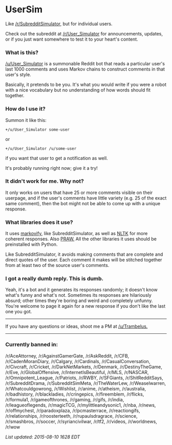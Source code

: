 # UserSim
Like [/r/SubredditSimulator,](http://www.reddit.com/r/SubredditSimulator) but for individual users.

Check out the subreddit at [/r/User_Simulator](http://www.reddit.com/r/User_Simulator) for announcements, updates, or if you just want somewhere to test it to your heart's content.

### What is this?

[/u/User_Simulator](http://www.reddit.com/user/User_Simulator) is a summonable Reddit bot that reads a particular user's last 1000 comments and uses Markov chains to construct comments in that user's style.

Basically, it pretends to be you. It's what you would write if you were a robot with a nice vocabulary but no understanding of how words should fit together.

### How do I use it?

Summon it like this:

    +/u/User_Simulator some-user
  
or

    +/u/User_Simulator /u/some-user
  
if you want that user to get a notification as well.

It's probably running right now; give it a try!

### It didn't work for me. Why not?

It only works on users that have 25 or more comments visible on their userpage, and if the user's comments have little variety (e.g. 25 of the exact same comment), then the bot might not be able to come up with a unique response.

### What libraries does it use?

It uses [markovify](https://github.com/jsvine/markovify), like SubredditSimulator, as well as [NLTK](http://www.nltk.org/) for more coherent responses. Also [PRAW.](https://praw.readthedocs.org/en/v3.1.0/) All the other libraries it uses should be preinstalled with Python.

Like SubredditSimulator, it avoids making comments that are complete and direct quotes of the user. Each comment it makes will be stitched together from at least two of the source user's comments.


### I got a really dumb reply. This is dumb.

Yeah, it's a bot and it generates its responses randomly; it doesn't know what's funny and what's not. Sometimes its responses are hilariously absurd; other times they're boring and weird and completely unfunny. You're welcome to page it again for a new response if you don't like the last one you got.

-----

If you have any questions or ideas, shoot me a PM at [/u/Trambelus.](https://www.reddit.com/message/compose/?to=trambelus)

-----

### Currently banned in:

 /r/AceAttorney, /r/AgainstGamerGate, /r/AskReddit, /r/CFB, /r/CadenMoranDiary, /r/Calgary, /r/Cardinals, /r/CasualConversation, /r/Civcraft, /r/Cricket, /r/DarkNetMarkets, /r/Denmark, /r/DestinyTheGame, /r/Eve, /r/GlobalOffensive, /r/InternetIsBeautiful, /r/MLS, /r/NASCAR, /r/Omnipotent_League, /r/Patriots, /r/RWBY, /r/SFGiants, /r/ShitRedditSays, /r/SubredditDrama, /r/SubredditSimMeta, /r/TheWaterLew, /r/Weaselwarren, /r/Whatcouldgowrong, /r/Wishlist, /r/anime, /r/atheism, /r/australia, /r/badhistory, /r/blackladies, /r/cringepics, /r/fireemblem, /r/flicks, /r/formula1, /r/gameofthrones, /r/gaming, /r/gifs, /r/india, /r/leagueoflegends, /r/magicTCG, /r/mylittleandysonic1, /r/nba, /r/news, /r/offmychest, /r/paradoxplaza, /r/pcmasterrace, /r/reactiongifs, /r/relationships, /r/roosterteeth, /r/rupaulsdragrace, /r/science, /r/smashbros, /r/soccer, /r/syriancivilwar, /r/tf2, /r/videos, /r/worldnews, /r/wow

*List updated: 2015-08-10 1628 EDT*